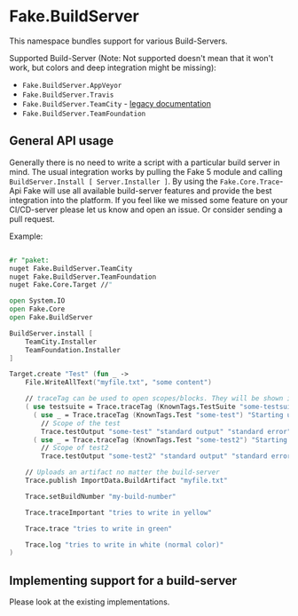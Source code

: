 # Fake.BuildServer

This namespace bundles support for various Build-Servers.

Supported Build-Server (Note: Not supported doesn't mean that it won't work, but colors and deep integration might be missing):

- `Fake.BuildServer.AppVeyor`
- `Fake.BuildServer.Travis`
- `Fake.BuildServer.TeamCity` - [legacy documentation](legacy-teamcity.html)
- `Fake.BuildServer.TeamFoundation`

## General API usage

Generally there is no need to write a script with a particular build server in mind. The usual integration works by pulling the Fake 5 module and calling `BuildServer.Install [ Server.Installer ]`.
By using the `Fake.Core.Trace`-Api Fake will use all available build-server features and provide the best integration into the platform. If you feel like we missed some feature on your CI/CD-server please let us know and open an issue. Or consider sending a pull request.

Example:

```fsharp

#r "paket:
nuget Fake.BuildServer.TeamCity
nuget Fake.BuildServer.TeamFoundation
nuget Fake.Core.Target //"

open System.IO
open Fake.Core
open Fake.BuildServer

BuildServer.install [
    TeamCity.Installer
    TeamFoundation.Installer
]

Target.create "Test" (fun _ ->
    File.WriteAllText("myfile.txt", "some content")

    // traceTag can be used to open scopes/blocks. They will be shown in the build-server visualization supported.
    ( use testsuite = Trace.traceTag (KnownTags.TestSuite "some-testsuite") "Starting unit test"
      ( use _ = Trace.traceTag (KnownTags.Test "some-test") "Starting unit test 1"
        // Scope of the test
        Trace.testOutput "some-test" "standard output" "standard error")
      ( use _ = Trace.traceTag (KnownTags.Test "some-test2") "Starting unit test 2"
        // Scope of test2
        Trace.testOutput "some-test2" "standard output" "standard error"))

    // Uploads an artifact no matter the build-server
    Trace.publish ImportData.BuildArtifact "myfile.txt"

    Trace.setBuildNumber "my-build-number"

    Trace.traceImportant "tries to write in yellow"

    Trace.trace "tries to write in green"

    Trace.log "tries to write in white (normal color)"
)

```

## Implementing support for a build-server

Please look at the existing implementations.

